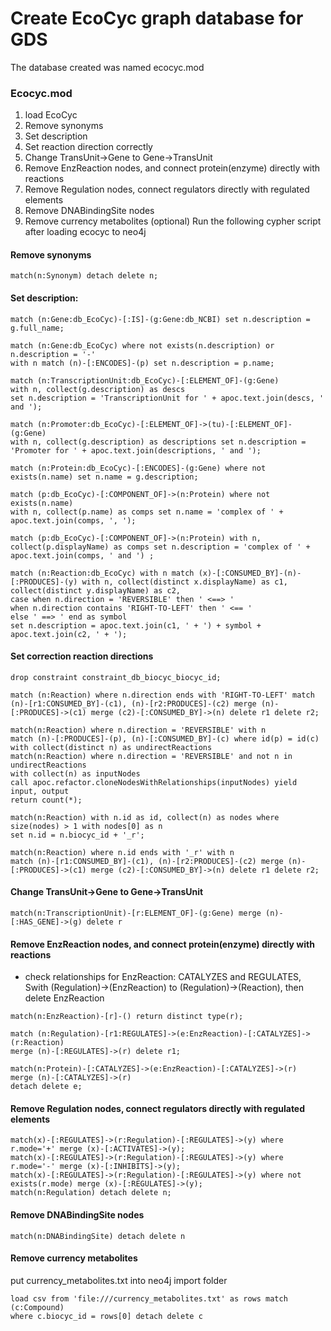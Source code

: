 # Create EcoCyc graph database for GDS

The database created was named ecocyc.mod

### Ecocyc.mod

1. load EcoCyc
2. Remove synonyms
3. Set description
4. Set reaction direction correctly
5. Change TransUnit->Gene to Gene->TransUnit
6. Remove EnzReaction nodes, and connect protein(enzyme) directly with reactions
7. Remove Regulation nodes, connect regulators directly with regulated elements
8. Remove DNABindingSite nodes
9. Remove currency metabolites (optional)
   Run the following cypher script after loading ecocyc to neo4j

#### Remove synonyms

```
match(n:Synonym) detach delete n;

```

#### Set description:

```
match (n:Gene:db_EcoCyc)-[:IS]-(g:Gene:db_NCBI) set n.description = g.full_name;

match (n:Gene:db_EcoCyc) where not exists(n.description) or n.description = '-'
with n match (n)-[:ENCODES]-(p) set n.description = p.name;

match (n:TranscriptionUnit:db_EcoCyc)-[:ELEMENT_OF]-(g:Gene)
with n, collect(g.description) as descs
set n.description = 'TranscriptionUnit for ' + apoc.text.join(descs, ' and ');

match (n:Promoter:db_EcoCyc)-[:ELEMENT_OF]->(tu)-[:ELEMENT_OF]-(g:Gene)
with n, collect(g.description) as descriptions set n.description = 'Promoter for ' + apoc.text.join(descriptions, ' and ');

match (n:Protein:db_EcoCyc)-[:ENCODES]-(g:Gene) where not exists(n.name) set n.name = g.description;

match (p:db_EcoCyc)-[:COMPONENT_OF]->(n:Protein) where not exists(n.name)
with n, collect(p.name) as comps set n.name = 'complex of ' + apoc.text.join(comps, ', ');

match (p:db_EcoCyc)-[:COMPONENT_OF]->(n:Protein) with n, collect(p.displayName) as comps set n.description = 'complex of ' + apoc.text.join(comps, ' and ') ;

match (n:Reaction:db_EcoCyc) with n match (x)-[:CONSUMED_BY]-(n)-[:PRODUCES]-(y) with n, collect(distinct x.displayName) as c1, collect(distinct y.displayName) as c2,
case when n.direction = 'REVERSIBLE' then ' <==> '
when n.direction contains 'RIGHT-TO-LEFT' then ' <== '
else ' ==> ' end as symbol
set n.description = apoc.text.join(c1, ' + ') + symbol + apoc.text.join(c2, ' + ');

```

#### Set correction reaction directions

```
drop constraint constraint_db_biocyc_biocyc_id;

match (n:Reaction) where n.direction ends with 'RIGHT-TO-LEFT' match (n)-[r1:CONSUMED_BY]-(c1), (n)-[r2:PRODUCES]-(c2) merge (n)-[:PRODUCES]->(c1) merge (c2)-[:CONSUMED_BY]->(n) delete r1 delete r2;

match(n:Reaction) where n.direction = 'REVERSIBLE' with n
match (n)-[:PRODUCES]-(p), (n)-[:CONSUMED_BY]-(c) where id(p) = id(c)
with collect(distinct n) as undirectReactions
match(n:Reaction) where n.direction = 'REVERSIBLE' and not n in undirectReactions
with collect(n) as inputNodes
call apoc.refactor.cloneNodesWithRelationships(inputNodes) yield input, output
return count(*);

match(n:Reaction) with n.id as id, collect(n) as nodes where size(nodes) > 1 with nodes[0] as n
set n.id = n.biocyc_id + '_r';

match(n:Reaction) where n.id ends with '_r' with n
match (n)-[r1:CONSUMED_BY]-(c1), (n)-[r2:PRODUCES]-(c2) merge (n)-[:PRODUCES]->(c1) merge (c2)-[:CONSUMED_BY]->(n) delete r1 delete r2;
```

#### Change TransUnit->Gene to Gene->TransUnit

```
match(n:TranscriptionUnit)-[r:ELEMENT_OF]-(g:Gene) merge (n)-[:HAS_GENE]->(g) delete r
```

#### Remove EnzReaction nodes, and connect protein(enzyme) directly with reactions

-   check relationships for EnzReaction: CATALYZES and REGULATES, Swith (Regulation)->(EnzReaction) to (Regulation)->(Reaction), then delete EnzReaction

```
match(n:EnzReaction)-[r]-() return distinct type(r);

match (n:Regulation)-[r1:REGULATES]->(e:EnzReaction)-[:CATALYZES]->(r:Reaction)
merge (n)-[:REGULATES]->(r) delete r1;

match(n:Protein)-[:CATALYZES]->(e:EnzReaction)-[:CATALYZES]->(r)
merge (n)-[:CATALYZES]->(r)
detach delete e;
```

#### Remove Regulation nodes, connect regulators directly with regulated elements

```
match(x)-[:REGULATES]->(r:Regulation)-[:REGULATES]->(y) where r.mode='+' merge (x)-[:ACTIVATES]->(y);
match(x)-[:REGULATES]->(r:Regulation)-[:REGULATES]->(y) where r.mode='-' merge (x)-[:INHIBITS]->(y);
match(x)-[:REGULATES]->(r:Regulation)-[:REGULATES]->(y) where not exists(r.mode) merge (x)-[:REGULATES]->(y);
match(n:Regulation) detach delete n;
```

#### Remove DNABindingSite nodes

```
match(n:DNABindingSite) detach delete n
```

#### Remove currency metabolites

put currency_metabolites.txt into neo4j import folder

```
load csv from 'file:///currency_metabolites.txt' as rows match (c:Compound)
where c.biocyc_id = rows[0] detach delete c
```
